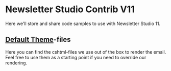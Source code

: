 # Newsletter Studio Contrib V11

Here we'll store and share code samples to use with Newsletter Studio 11.

## [Default Theme](Default-Theme)-files
Here you can find the cshtml-files we use out of the box to render the email. Feel free to use them as a starting point if you need to override our rendering.
